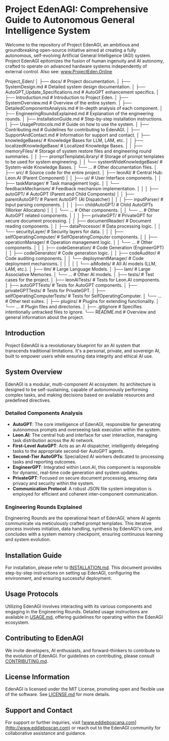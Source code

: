 # Project EdenAGI: Comprehensive Guide to Autonomous General Intelligence System

Welcome to the repository of Project EdenAGI, an ambitious and groundbreaking open-source initiative aimed at creating a fully autonomous, self-evolving Artificial General Intelligence (AGI) system. Project EdenAGI epitomizes the fusion of human ingenuity and AI autonomy, crafted to operate on advanced hardware systems independently of external control. Also see: www.ProjectEden.Online

Project_Eden/
│
├── docs/                                        # Project documentation.
│   ├── SystemDesign.md                          # Detailed system design documentation.
│   ├── AutoGPT_Update_Specifications.md         # AutoGPT enhancement specifics.
│   ├── Introduction.md                          # Introduction to Project Eden.
│   ├── SystemOverview.md                        # Overview of the entire system.
│   ├── DetailedComponentsAnalysis.md            # In-depth analysis of each component.
│   ├── EngineeringRoundsExplained.md            # Explanation of the engineering rounds.
│   ├── InstallationGuide.md                     # Step-by-step installation instructions.
│   ├── UsageProtocols.md                        # Guide on how to use the system.
│   ├── Contributing.md                          # Guidelines for contributing to EdenAGI.
│   ├── SupportAndContact.md                     # Information for support and contact.
│   ├── knowledgeBases/                          # Knowledge Bases for LLM, LAM, etc.
│   │   ├── localizedKnowledgeBase/              # Localized Knowledge Bases.
│   │   ├── memoryFiles/                         # Storage of system restore files and engineering round summaries.
│   │   ├── promptTemplateLibrary/               # Storage of prompt templates to be used for system engineering.
│   │   └── systemWideKnowledgeBase/             # System-wide Knowledge Bases.
│   └── ...                                      # Other documentation files.
│
├── src/                                     # Source code for the entire project.
│   ├── leonAI/                                  # Central Hub: Leon.AI (Parent Component)
│   │   ├── ui/                                  # User Interface components.
│   │   ├── taskManager/                         # Task management logic.
│   │   └── feedbackMechanism/                   # Feedback mechanism implementation.
│   │
│   ├── autoGPT/                                 # AutoGPT (Parent and Child Components)
│   │   ├── parentAutoGPT/                       # Parent AutoGPT (AI Dispatcher)
│   │   │   ├── inputParser/                     # Input parsing components.
│   │   │   ├── childAutoGPT/                    # Child AutoGPTs (Worker Allocators)
│   │   │       └── ...                          # Other components.
│   │   └── ...                                  # Other AutoGPT related components.
│   │
│   ├── privateGPT/                              # PrivateGPT for secure document processing.
│   │   ├── documentReader/                      # Document reading components.
│   │   ├── dataProcessor/                       # Data processing logic.
│   │   └── securityLayer/                       # Security layers for data.
│   │
│   ├── selfOperatingComputer/                   # SelfOperatingComputer components.
│   │   ├── operationManager/                    # Operation management logic.
│   │   └── ...                                  # Other components.
│   │
│   ├── codeGeneration/                          # Code Generation (EngineerGPT)
│   │   ├── codeGenerator/                       # Code generation logic.
│   │   ├── codeAuditor/                         # Code auditing components.
│   │   └── deploymentManager/                   # Code deployment mechanisms.
│   │
│   │
│   └── aiModels/                                # All AI models (LLM, LAM, etc.).
│       ├── llm/                                 # Large Language Models.
│       ├── lam/                                 # Large Associative Memories.
│       └── ...                                  # Other AI models.
│
├── tests/                                       # Test cases for the project.
│   ├── leonAITests/                             # Tests for Leon.AI components.
│   ├── autoGPTTests/                            # Tests for AutoGPT components.
│   ├── privateGPTTests/                         # Tests for PrivateGPT.
│   ├── selfOperatingComputerTests/              # Tests for SelfOperatingComputer.
│   └── ...                                      # Other test suites.
│
├── plugins/                                     # Plugins for extending functionality.
│   └── ...                                      # Plugin files and directories.
│
├── .gitignore                                   # Specifies intentionally untracked files to ignore.
└── README.md                                    # Overview and general information about the project.


## Introduction
Project EdenAGI is a revolutionary blueprint for an AI system that transcends traditional limitations. It's a personal, private, and sovereign AI, built to empower users while ensuring data integrity and ethical AI use.

## System Overview
EdenAGI is a modular, multi-component AI ecosystem. Its architecture is designed to be self-sustaining, capable of autonomously performing complex tasks, and making decisions based on available resources and predefined directives.

### Detailed Components Analysis
- **AutoGPT**: The core intelligence of EdenAGI, responsible for generating autonomous prompts and overseeing task execution within the system.
- **Leon.AI**: The central hub and interface for user interaction, managing task distribution across the AI network.
- **First-Level AutoGPT**: Acts as an AI dispatcher, intelligently delegating tasks to the appropriate second-tier AutoGPT agents.
- **Second-Tier AutoGPTs**: Specialized AI workers dedicated to processing tasks and reporting outcomes.
- **EngineerGPT**: Integrated within Leon.AI, this component is responsible for dynamic, real-time code generation and system updates.
- **PrivateGPT**: Focused on secure document processing, ensuring data privacy and security within the system.
- **Communication Protocol**: A robust JSON file system integration is employed for efficient and coherent inter-component communication.

### Engineering Rounds Explained
Engineering Rounds are the operational heart of EdenAGI, where AI agents communicate via meticulously crafted prompt templates. This iterative process involves initiation, data handling, synthesis by EdenAGI's core, and concludes with a system memory checkpoint, ensuring continuous learning and system evolution.

## Installation Guide
For installation, please refer to [INSTALLATION.md](/docs/INSTALLATION.md). This document provides step-by-step instructions on setting up EdenAGI, configuring the environment, and ensuring successful deployment.

## Usage Protocols
Utilizing EdenAGI involves interacting with its various components and engaging in the Engineering Rounds. Detailed usage instructions are available in [USAGE.md](/docs/USAGE.md), offering guidelines for operating within the EdenAGI ecosystem.

## Contributing to EdenAGI
We invite developers, AI enthusiasts, and forward-thinkers to contribute to the evolution of EdenAGI. For guidelines on contributing, please consult [CONTRIBUTING.md](/docs/CONTRIBUTING.md).

## License Information
EdenAGI is licensed under the MIT License, promoting open and flexible use of the software. See [LICENSE.md](/docs/LICENSE.md) for more details.

## Support and Contact
For support or further inquiries, visit [www.eddieboscana.com](http://www.eddieboscan.com) or reach out to the EdenAGI community for collaborative assistance and guidance.

